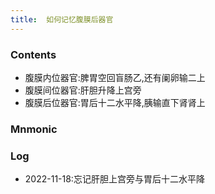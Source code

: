 ```yaml
---
title:  如何记忆腹膜后器官
--- 
```


### Contents
- 腹膜内位器官:脾胃空回盲肠乙,还有阑卵输二上
- 腹膜间位器官:肝胆升降上宫旁
- 腹膜后位器官:胃后十二水平降,胰输直下肾肾上
### Mnmonic

### Log
- 2022-11-18:忘记肝胆上宫旁与胃后十二水平降

